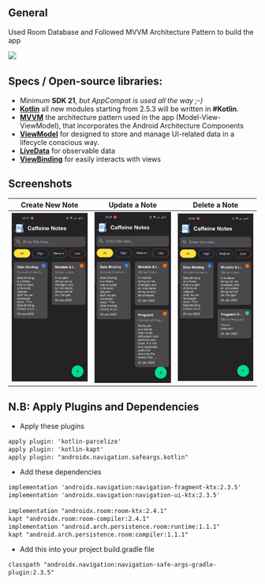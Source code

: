 ## General

Used Room Database and Followed MVVM Architecture Pattern to build the app

<a id="raw-url" href="apk/app-release.apk?raw=true"><img src="https://raw.githubusercontent.com/nasim0x1/nasim0x1/main/image/download.svg"  width="180" height=auto>
</a>

## Specs / Open-source libraries:

- Minimum **SDK 21**, _but AppCompat is used all the way ;-)_
- [**Kotlin**](https://github.com/JetBrains/kotlin) all new modules starting from 2.5.3 will be written in **#Kotlin**.
- [**MVVM**](https://developer.android.com/jetpack/guide) the architecture pattern used in the app (Model-View-ViewModel), that incorporates the Android Architecture Components
- [**ViewModel**](https://developer.android.com/topic/libraries/architecture/viewmodel) for designed to store and manage UI-related data in a lifecycle conscious way.
- [**LiveData**](https://developer.android.com/topic/libraries/architecture/livedata) for observable data
- [**ViewBinding**](https://developer.android.com/topic/libraries/view-binding) for easily interacts with views

## Screenshots

|                           Create New Note                            |                            Update a Note                            |                            Delete a Note                             |
| :------------------------------------------------------------------: | :-----------------------------------------------------------------: | :------------------------------------------------------------------: |
| <img src="screenshots/create_note.gif" width=272 height=auto>  | <img src="screenshots/update_note.gif" width=272 height=auto> | <img src="screenshots/delete_note.gif" width=272 height=auto>  |

## N.B: Apply Plugins and Dependencies

- Apply these plugins
```
apply plugin: 'kotlin-parcelize'
apply plugin: 'kotlin-kapt'
apply plugin: "androidx.navigation.safeargs.kotlin"
```

- Add these dependencies
```
implementation 'androidx.navigation:navigation-fragment-ktx:2.3.5'
implementation 'androidx.navigation:navigation-ui-ktx:2.3.5'
    
implementation "androidx.room:room-ktx:2.4.1"
kapt "androidx.room:room-compiler:2.4.1"
implementation "android.arch.persistence.room:runtime:1.1.1"
kapt "android.arch.persistence.room:compiler:1.1.1"
```

- Add this into your project build.gradle file
```
classpath "androidx.navigation:navigation-safe-args-gradle-plugin:2.3.5"
```
